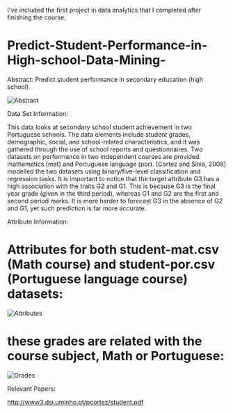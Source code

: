 
I've included the first project in data analytics that I completed after finishing the course.

# Predict-Student-Performance-in-High-school-Data-Mining-

Abstract: Predict student performance in secondary education (high school).

![Abstract](https://user-images.githubusercontent.com/54147658/165057640-b6e627f9-d2cf-4255-a9ce-7890c73c0cc3.PNG)

Data Set Information:

This data looks at secondary school student achievement in two Portuguese schools. The data elements include student grades, demographic, social, and school-related characteristics, and it was gathered through the use of school reports and questionnaires. Two datasets on performance in two independent courses are provided: mathematics (mat) and Portuguese language (por). [Cortez and Silva, 2008] modelled the two datasets using binary/five-level classification and regression tasks. It is important to notice that the target attribute G3 has a high association with the traits G2 and G1. This is because G3 is the final year grade (given in the third period), whereas G1 and G2 are the first and second period marks. It is more harder to forecast G3 in the absence of G2 and G1, yet such prediction is far more accurate.


Attribute Information:

# Attributes for both student-mat.csv (Math course) and student-por.csv (Portuguese language course) datasets:

![Attributes](https://user-images.githubusercontent.com/54147658/165058390-f4cd9c95-1ce2-4243-ae71-016048306045.PNG)

# these grades are related with the course subject, Math or Portuguese:

![Grades](https://user-images.githubusercontent.com/54147658/165058501-1aa94377-f142-4dc7-a046-a19077569e4a.PNG)

Relevant Papers:

http://www3.dsi.uminho.pt/pcortez/student.pdf
